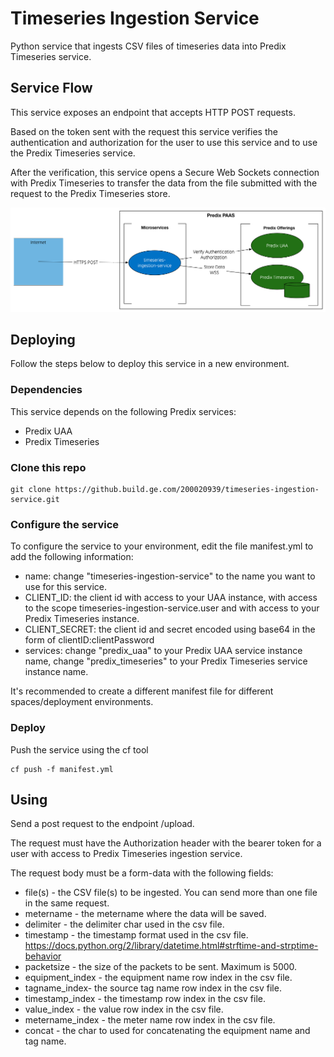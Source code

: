 # Timeseries Ingestion Service

Python service that ingests CSV files of timeseries data into Predix Timeseries service.

## Service Flow

This service exposes an endpoint that accepts HTTP POST requests.

Based on the token sent with the request this service verifies the authentication and authorization for the user to use this service and to use the Predix Timeseries service.

After the verification, this service opens a Secure Web Sockets connection with Predix Timeseries to transfer the data from the file submitted with the request to the Predix Timeseries store.

<img src="Flow.png" />

## Deploying

Follow the steps below to deploy this service in a new environment.

### Dependencies

This service depends on the following Predix services:

- Predix UAA
- Predix Timeseries

### Clone this repo

```
git clone https://github.build.ge.com/200020939/timeseries-ingestion-service.git
```

### Configure the service

To configure the service to your environment, edit the file manifest.yml to add the following information:
- name: change "timeseries-ingestion-service" to the name you want to use for this service.
- CLIENT_ID: the client id with access to your UAA instance, with access to the scope timeseries-ingestion-service.user and with access to your Predix Timeseries instance.
- CLIENT_SECRET: the client id and secret encoded using base64 in the form of clientID:clientPassword
- services: change "predix_uaa" to your Predix UAA service instance name, change "predix_timeseries" to your Predix Timeseries service instance name.

It's recommended to create a different manifest file for different spaces/deployment environments.

### Deploy

Push the service using the cf tool

```
cf push -f manifest.yml
```


## Using

Send a post request to the endpoint /upload.

The request must have the Authorization header with the bearer token for a user with access to Predix Timeseries ingestion service.

The request body must be a form-data with the following fields:

- file(s) - the CSV file(s) to be ingested. You can send more than one file in the same request.
- metername - the metername where the data will be saved.
- delimiter - the delimiter char used in the csv file.
- timestamp - the timestamp format used in the csv file. https://docs.python.org/2/library/datetime.html#strftime-and-strptime-behavior
- packetsize - the size of the packets to be sent. Maximum is 5000.
- equipment_index - the equipment name row index in the csv file.
- tagname_index- the source tag name row index in the csv file.
- timestamp_index - the timestamp row index in the csv file.
- value_index - the value row index in the csv file.
- metername_index - the meter name row index in the csv file.
- concat - the char to used for concatenating the equipment name and tag name.